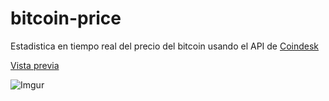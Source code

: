 # bitcoin-price

Estadistica en tiempo real del precio del bitcoin usando el API de [Coindesk](https://www.coindesk.com/)

[Vista previa](https://wisus-bitcoin-price.netlify.app/)

![Imgur](https://i.imgur.com/pVUdIxw.png "Home")
